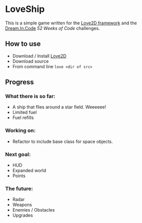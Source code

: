 # LoveShip

This is a simple game written for the [Love2D framework][love] and the [Dream.In.Code][dic] _52 Weeks of Code_ challenges.

## How to use
 * Download / Install [Love2D][love]
 * Download source
 * From command line `love <dir of src>`

## Progress

### What there is so far:
 * A ship that flies around a star field. Weeeeee!
 * Limited fuel
 * Fuel refills

### Working on:
 * Refactor to include base class for space objects.

### Next goal:
 * HUD
 * Expanded world
 * Points

### The future:
 * Radar
 * Weapons
 * Enemies / Obstacles 
 * Upgrades

[love]: http://love2d.org "Love 2D Framework main page"
[dic]:  http://dreamincode.net "Dream In Code forums"

